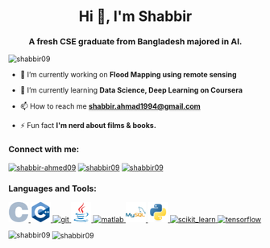 

<h1 align="center">Hi 👋, I'm Shabbir</h1>
<h3 align="center">A fresh CSE graduate from Bangladesh majored in AI.</h3>

<p align="left"> <img src="https://komarev.com/ghpvc/?username=shabbir09&label=Profile%20views&color=0e75b6&style=flat" alt="shabbir09" /> </p>

- 🔭 I’m currently working on **Flood Mapping using remote sensing**

- 🌱 I’m currently learning **Data Science, Deep Learning on Coursera**

- 📫 How to reach me **shabbir.ahmad1994@gmail.com**

- ⚡ Fun fact **I'm nerd about films & books.**

<h3 align="left">Connect with me:</h3>
<p align="left">
<a href="https://linkedin.com/in/shabbir-ahmed09" target="blank"><img align="center" src="https://cdn.jsdelivr.net/npm/simple-icons@3.0.1/icons/linkedin.svg" alt="shabbir-ahmed09" height="30" width="40" /></a>
<a href="https://kaggle.com/shabbir09" target="blank"><img align="center" src="https://cdn.jsdelivr.net/npm/simple-icons@3.0.1/icons/kaggle.svg" alt="shabbir09" height="30" width="40" /></a>
<a href="https://www.hackerrank.com/shabbir09" target="blank"><img align="center" src="https://cdn.jsdelivr.net/npm/simple-icons@3.0.1/icons/hackerrank.svg" alt="shabbir09" height="30" width="40" /></a>
</p>

<h3 align="left">Languages and Tools:</h3>
<p align="left"> <a href="https://www.cprogramming.com/" target="_blank"> <img src="https://raw.githubusercontent.com/devicons/devicon/master/icons/c/c-original.svg" alt="c" width="40" height="40"/> </a> <a href="https://www.w3schools.com/cpp/" target="_blank"> <img src="https://raw.githubusercontent.com/devicons/devicon/master/icons/cplusplus/cplusplus-original.svg" alt="cplusplus" width="40" height="40"/> </a> <a href="https://git-scm.com/" target="_blank"> <img src="https://www.vectorlogo.zone/logos/git-scm/git-scm-icon.svg" alt="git" width="40" height="40"/> </a> <a href="https://www.java.com" target="_blank"> <img src="https://raw.githubusercontent.com/devicons/devicon/master/icons/java/java-original.svg" alt="java" width="40" height="40"/> </a> <a href="https://www.mathworks.com/" target="_blank"> <img src="https://raw.githubusercontent.com/simple-icons/simple-icons/master/icons/mathworks.svg" alt="matlab" width="40" height="40"/> </a> <a href="https://www.mysql.com/" target="_blank"> <img src="https://raw.githubusercontent.com/devicons/devicon/master/icons/mysql/mysql-original-wordmark.svg" alt="mysql" width="40" height="40"/> </a> <a href="https://www.python.org" target="_blank"> <img src="https://raw.githubusercontent.com/devicons/devicon/master/icons/python/python-original.svg" alt="python" width="40" height="40"/> </a> <a href="https://scikit-learn.org/" target="_blank"> <img src="https://upload.wikimedia.org/wikipedia/commons/0/05/Scikit_learn_logo_small.svg" alt="scikit_learn" width="40" height="40"/> </a> <a href="https://www.tensorflow.org" target="_blank"> <img src="https://www.vectorlogo.zone/logos/tensorflow/tensorflow-icon.svg" alt="tensorflow" width="40" height="40"/> </a> </p>

<p><img align="left" src="https://github-readme-stats.vercel.app/api/top-langs?username=shabbir09&show_icons=true&locale=en&layout=compact" alt="shabbir09" /></p>

<p>&nbsp;<img align="center" src="https://github-readme-stats.vercel.app/api?username=shabbir09&show_icons=true&locale=en" alt="shabbir09" /></p>


<!---
shabbir09/shabbir09 is a ✨ special ✨ repository because its `README.md` (this file) appears on your GitHub profile.
You can click the Preview link to take a look at your changes.
--->
